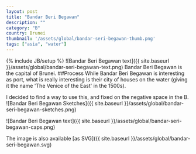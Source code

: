 ```yaml
---
layout: post
title: "Bandar Beri Begawan"
description: ""
category: "B"
country: Brunei
thumbnail: '/assets/global/bandar-seri-begawan-thumb.png'
tags: ["asia", "water"]
---
```

{% include JB/setup %}
![Bandar Beri Begawan text]({{ site.baseurl }}/assets/global/bandar-seri-begawan-text.png)
Bandar Beri Begawan is the capital of Brunei.
##Process
While Bandar Beri Begawan is interesting as port, what is really interesting is their city of houses on the water (giving it the name 'The Venice of the East' in the 1500s). 

I decided to find a way to use this, and fixed on the negative space in the B.
![Bandar Beri Begawan Sketches]({{ site.baseurl }}/assets/global/bandar-seri-begawan-sketches.png)


![Bandar Beri Begawan text]({{ site.baseurl }}/assets/global/bandar-seri-begawan-caps.png)

The image is also available [as SVG]({{ site.baseurl }}/assets/global/bandar-seri-begawan.svg)
